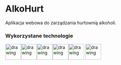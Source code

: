 # AlkoHurt
Aplikacja webowa do zarządzania hurtownią alkoholi.

### Wykorzystane technologie
<img src="https://upload.wikimedia.org/wikipedia/commons/d/d9/Node.js_logo.svg" alt="drawing" height=50px/><img src="https://upload.wikimedia.org/wikipedia/commons/6/64/Expressjs.png" alt="drawing" height=50px/><img 
src="https://upload.wikimedia.org/wikipedia/commons/c/c9/MariaDB_Logo.png" alt="drawing" height=50px/><img 
src="https://upload.wikimedia.org/wikipedia/commons/6/61/HTML5_logo_and_wordmark.svg" alt="drawing" height=50px/><img 
src="https://upload.wikimedia.org/wikipedia/commons/d/d5/CSS3_logo_and_wordmark.svg" alt="drawing" height=50px/> <img src="https://upload.wikimedia.org/wikipedia/commons/e/ea/Boostrap_logo.svg" alt="drawing" height=50px/> 
